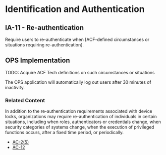 # Identification and Authentication
## IA-11 - Re-authentication

Require users to re-authenticate when [ACF-defined circumstances or situations requiring re-authentication].

## OPS Implementation

TODO: Acquire ACF Tech definitions on such circumstances or situations

The OPS application will automatically log out users after 30 minutes of inactivity.

### Related Content

In addition to the re-authentication requirements associated with device locks, organizations may require re-authentication of individuals in certain situations, including when roles, authenticators or credentials change, when security categories of systems change, when the execution of privileged functions occurs, after a fixed time period, or periodically.

* [AC-2(5)](../ac-02-5/index.md)
* [AC-12](../ac-12/index.md)
